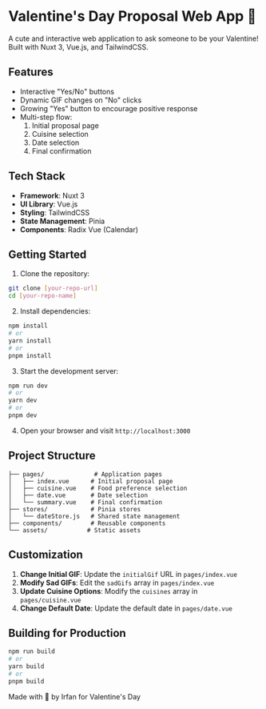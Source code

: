 # Valentine's Day Proposal Web App 💝

A cute and interactive web application to ask someone to be your Valentine! Built with Nuxt 3, Vue.js, and TailwindCSS.

## Features

- Interactive "Yes/No" buttons
- Dynamic GIF changes on "No" clicks
- Growing "Yes" button to encourage positive response
- Multi-step flow:
  1. Initial proposal page
  2. Cuisine selection
  3. Date selection
  4. Final confirmation

## Tech Stack

- **Framework**: Nuxt 3
- **UI Library**: Vue.js
- **Styling**: TailwindCSS
- **State Management**: Pinia
- **Components**: Radix Vue (Calendar)

## Getting Started

1. Clone the repository:

```bash
git clone [your-repo-url]
cd [your-repo-name]
```

2. Install dependencies:

```bash
npm install
# or
yarn install
# or
pnpm install
```

3. Start the development server:

```bash
npm run dev
# or
yarn dev
# or
pnpm dev
```

4. Open your browser and visit `http://localhost:3000`

## Project Structure

```
├── pages/              # Application pages
│   ├── index.vue      # Initial proposal page
│   ├── cuisine.vue    # Food preference selection
│   ├── date.vue       # Date selection
│   └── summary.vue    # Final confirmation
├── stores/            # Pinia stores
│   └── dateStore.js   # Shared state management
├── components/        # Reusable components
└── assets/           # Static assets
```

## Customization

1. **Change Initial GIF**: Update the `initialGif` URL in `pages/index.vue`
2. **Modify Sad GIFs**: Edit the `sadGifs` array in `pages/index.vue`
3. **Update Cuisine Options**: Modify the `cuisines` array in `pages/cuisine.vue`
4. **Change Default Date**: Update the default date in `pages/date.vue`

## Building for Production

```bash
npm run build
# or
yarn build
# or
pnpm build
```

Made with 💖 by Irfan for Valentine's Day
